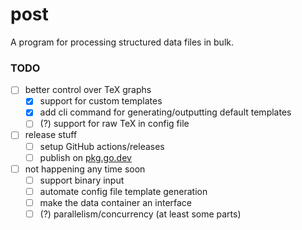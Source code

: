 # post

A program for processing structured data files in bulk.

### TODO

- [ ] better control over TeX graphs
	- [x] support for custom templates
	- [x] add cli command for generating/outputting default templates
	- [ ] (?) support for raw TeX in config file
- [ ] release stuff
    - [ ] setup GitHub actions/releases
    - [ ] publish on [pkg.go.dev](https://pkg.go.dev/)
- [ ] not happening any time soon
    - [ ] support binary input
    - [ ] automate config file template generation
    - [ ] make the data container an interface
    - [ ] (?) parallelism/concurrency (at least some parts)

